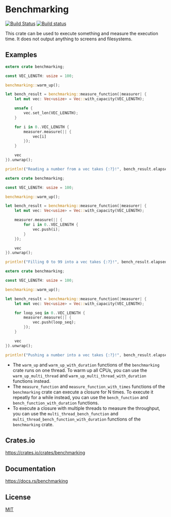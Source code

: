 Benchmarking
====================

[![Build Status](https://travis-ci.org/magiclen/benchmarking.svg?branch=master)](https://travis-ci.org/magiclen/benchmarking)
[![Build status](https://ci.appveyor.com/api/projects/status/y0iwlve66ral4peo/branch/master?svg=true)](https://ci.appveyor.com/project/magiclen/benchmarking/branch/master)

This crate can be used to execute something and measure the execution time. It does not output anything to screens and filesystems.

## Examples

```rust
extern crate benchmarking;

const VEC_LENGTH: usize = 100;

benchmarking::warm_up();

let bench_result = benchmarking::measure_function(|measurer| {
    let mut vec: Vec<usize> = Vec::with_capacity(VEC_LENGTH);

    unsafe {
        vec.set_len(VEC_LENGTH);
    }

    for i in 0..VEC_LENGTH {
        measurer.measure(|| {
            vec[i]
        });
    }

    vec
}).unwrap();

println!("Reading a number from a vec takes {:?}!", bench_result.elapsed());
```

```rust
extern crate benchmarking;

const VEC_LENGTH: usize = 100;

benchmarking::warm_up();

let bench_result = benchmarking::measure_function(|measurer| {
    let mut vec: Vec<usize> = Vec::with_capacity(VEC_LENGTH);

    measurer.measure(|| {
        for i in 0..VEC_LENGTH {
            vec.push(i);
        }
    });

    vec
}).unwrap();

println!("Filling 0 to 99 into a vec takes {:?}!", bench_result.elapsed());
```

```rust
extern crate benchmarking;

const VEC_LENGTH: usize = 100;

benchmarking::warm_up();

let bench_result = benchmarking::measure_function(|measurer| {
    let mut vec: Vec<usize> = Vec::with_capacity(VEC_LENGTH);

    for loop_seq in 0..VEC_LENGTH {
        measurer.measure(|| {
            vec.push(loop_seq);
        });
    }

    vec
}).unwrap();

println!("Pushing a number into a vec takes {:?}!", bench_result.elapsed());
```

* The `warm_up` and `warm_up_with_duration` functions of the `benchmarking` crate runs on one thread. To warm up all CPUs, you can use the `warm_up_multi_thread` and `warm_up_multi_thread_with_duration` functions instead.
* The `measure_function` and `measure_function_with_times` functions of the `benchmarking` crate can execute a closure for N times. To execute it repeatly for a while instead, you can use the `bench_function` and `bench_function_with_duration` functions.
* To execute a closure with multiple threads to measure the throughput, you can use the `multi_thread_bench_function` and `multi_thread_bench_function_with_duration` functions of the `benchmarking` crate.

## Crates.io

https://crates.io/crates/benchmarking

## Documentation

https://docs.rs/benchmarking

## License

[MIT](LICENSE)